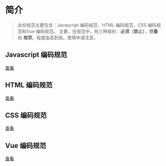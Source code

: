 # 简介
> 此份规范主要包含：Javascript 编码规范、HTML 编码规范、CSS 编码规范和Vue 编码规范。
> 主要，在规范中，有三种级别：**必须（禁止）**，**尽量** 和 **推荐**。程度由高到低。使用中请注意。

## Javascript 编码规范
[查看](/js.md)

## HTML 编码规范
[查看](/html.md)

## CSS 编码规范
[查看](/css.md)

## Vue 编码规范
[查看](/vue.md)